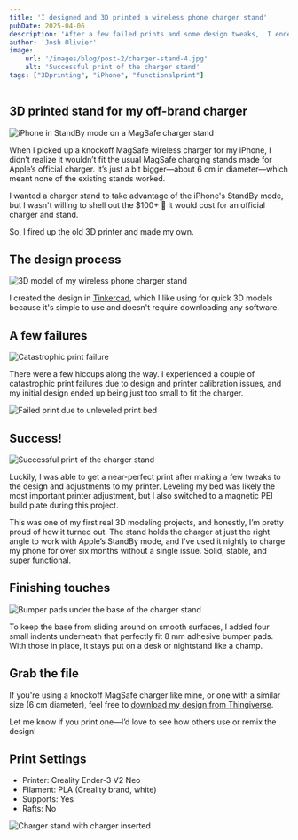 ```yaml
---
title: 'I designed and 3D printed a wireless phone charger stand'
pubDate: 2025-04-06
description: 'After a few failed prints and some design tweaks,  I ended up with a stable, functional charger stand that works perfectly with the iPhone’s StandBy mode.'
author: 'Josh Olivier'
image:
    url: '/images/blog/post-2/charger-stand-4.jpg'
    alt: 'Successful print of the charger stand'
tags: ["3Dprinting", "iPhone", "functionalprint"]
---
```

## 3D printed stand for my off-brand charger
<img src="/images/blog/post-2/charger-stand-1.jpg" alt="iPhone in StandBy mode on a MagSafe charger stand" class="blog-body-pic">

When I picked up a knockoff MagSafe wireless charger for my iPhone, I didn’t realize it wouldn’t fit the usual MagSafe charging stands made for Apple’s official charger. It’s just a bit bigger—about 6 cm in diameter—which meant none of the existing stands worked. 

I wanted a charger stand to take advantage of the iPhone's StandBy mode, but I wasn't willing to shell out the $100+ 🤢 it would cost for an official charger and stand. 

So, I fired up the old 3D printer and made my own.

## The design process
<img src="/images/blog/post-2/charger-stand-model.jpg" alt="3D model of my wireless phone charger stand" class="blog-body-pic">

I created the design in [Tinkercad](https://www.tinkercad.com/), which I like using for quick 3D models because it's simple to use and doesn't require downloading any software.

## A few failures
<img src="/images/blog/post-2/charger-stand-2.jpg" alt="Catastrophic print failure" class="blog-body-pic">

There were a few hiccups along the way. I experienced a couple of catastrophic print failures due to design and printer calibration issues, and my initial design ended up being just too small to fit the charger.

<img src="/images/blog/post-2/charger-stand-3.jpg" alt="Failed print due to unleveled print bed" class="blog-body-pic">

## Success!

<img src="/images/blog/post-2/charger-stand-4.jpg" alt="Successful print of the charger stand" class="blog-body-pic">

Luckily, I was able to get a near-perfect print after making a few tweaks to the design and adjustments to my printer. Leveling my bed was likely the most important printer adjustment, but I also switched to a magnetic PEI build plate during this project. 

This was one of my first real 3D modeling projects, and honestly, I’m pretty proud of how it turned out. The stand holds the charger at just the right angle to work with Apple’s StandBy mode, and I’ve used it nightly to charge my phone for over six months without a single issue. Solid, stable, and super functional.


## Finishing touches
<img src="/images/blog/post-2/charger-stand-5.jpg" alt="Bumper pads under the base of the charger stand" class="blog-body-pic">

To keep the base from sliding around on smooth surfaces, I added four small indents underneath that perfectly fit 8 mm adhesive bumper pads. With those in place, it stays put on a desk or nightstand like a champ.


## Grab the file

If you're using a knockoff MagSafe charger like mine, or one with a similar size (6 cm diameter), feel free to [download my design from Thingiverse](https://www.thingiverse.com/thing:6955377).

Let me know if you print one—I’d love to see how others use or remix the design!

## Print Settings

- Printer: Creality Ender-3 V2 Neo
- Filament: PLA (Creality brand, white)
- Supports: Yes
- Rafts: No

<img src="/images/blog/post-2/charger-stand-6.jpg" alt="Charger stand with charger inserted" class="blog-body-pic">
